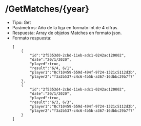 # /GetMatches/{year}
* Tipo: Get
* Parámetros: Año de la liga en formato int de 4 cifras.
* Respuesta: Array de objetos Matches en formato json. 
* Formato respuesta:
    ~~~
    [
        {
            "id":"2f5353d0-2cbd-11eb-adc1-0242ac120002",
            "date":"20/1/2020",
            "played":true,
            "result":"6/4, 6/1",
            "player1":"8c710459-559d-494f-9724-1321c5112d3b",
            "player2":"f3a2b537-c4c6-4b5b-a367-16dbbc29b7f7"
        },
        {
            "id":"2f5353d4-2cbd-11eb-adc1-0242ac120002",
            "date":"30/1/2020",
            "played":true,
            "result":"6/3, 6/3",
            "player1":"8c710459-559d-494f-9724-1321c5112d3b",
            "player2":"f3a2b537-c4c6-4b5b-a367-16dbbc29b7f7"
        }
    ]
    ~~~